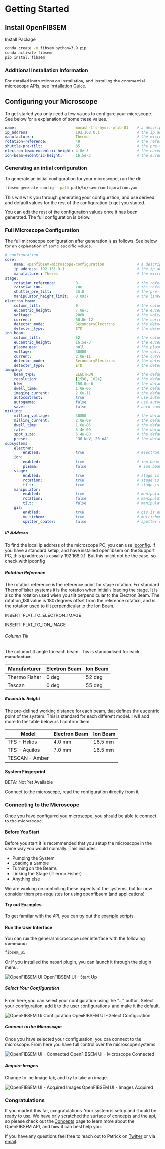 # Getting Started

## Install OpenFIBSEM

Install Package

```bash
conda create -n fibsem python=3.9 pip
conda activate fibsem
pip install fibsem 
```

### Additional Installation Information

For detailed instructions on installation, and installing the commercial microscope APIs, see [Installation Guide](INSTALLATION.md).

## Configuring your Microscope

To get started you only need a few values to configure your microscope. See below for a explanation of some these values.

```yaml
name:                           monash-tfs-hydra-pfib-01    # a descriptive name for your configuration 
ip_address:                     192.168.0.1                 # the ip address of the microscope PC
manufacturer:                   Thermo                      # the microscope manufactuer, Thermo, Tescan or Demo                       
rotation-reference:             49                          # the reference rotation value (rotation when loading)  [degrees]
shuttle-pre-tilt:               35                          # the pre-tilt of the shuttle                           [degrees]
electron-beam-eucentric-height: 4.0e-3                      # the eucentric height of the electron beam             [metres]
ion-beam-eucentric-height:      16.5e-3                     # the eucentric height of the ion beam                  [metres]
```

### Generating an intial configuration

To generate an initial configuration for your microscope, run the cli:

```bash
fibsem-generate-config --path path/to/save/configuration.yaml
```

This will walk you through generating your configuration, and use derived and default values for the rest of the configuration to get you started.

You can edit the rest of the configuration values once it has been generated. The full configuration is below.

### Full Microscope Configuration

The full microscope configuration after generation is as follows. See below for an explanation of some specific values.

```yaml
# configuration
core:
    name: openfibsem-microscope-configuration               # a descriptive name for your configuration                     [SPECIFIED]
    ip_address: 192.168.0.1                                 # the ip address of the microscope PC                           [SPECIFIED]
    manufacturer: Thermo                                    # the microscope manufactuer                                    [SPECIFIED]        
stage:
    rotation_reference:         0                           # the reference rotation value                                  [SPECIFIED] 
    rotation_180:               180                         # the reference rotation + 180 degrees                          [DERIVED - rotation-reference]
    shuttle_pre_tilt:           35.0                        # the pre-tilt of the shuttle                                   [SPECIFIED]
    manipulator_height_limit:   0.0037                      # the linked height limit for manipulator (Thermo Only)         [DERIVED - manufactuer]
electron_beam:                                              
    column_tilt:                0                           # the column tilt of the electron beam                          [DERIVED - manufactuer]
    eucentric_height:           7.0e-3                      # the eucentric height of the electron beam                     [SPECIFIED]
    voltage:                    2000                        # the voltage of the electron beam                              [USER]
    current:                    50.0e-12                    # the current of the electron beam                              [USER]
    detector_mode:              SecondaryElectrons          # the detector mode of the electron beam                        [USER]
    detector_type:              ETD                         # the detector type of the electron beam                        [USER]
ion_beam:
    column_tilt:                52                          # the column tilt of the electron beam                          [SPECIFIED]
    eucentric_height:           16.5e-3                     # the eucentric height of the ion beam                          [SPECIFIED]
    plasma_gas:                 null                        # the plasma gas for the ion beam (plasma fib only)             [USER]
    voltage:                    30000                       # the voltage of the ion beam                                   [USER]
    current:                    2.0e-11                     # the current of the ion beam                                   [USER]
    detector_mode:              SecondaryElectrons          # the detector mode of the ion beam                             [USER]
    detector_type:              ETD                         # the detector type of the ion beam                             [USER]
imaging:
    beam_type:                  ELECTRON                    # the default imaging beam type (ELECTRON, or ION)              [USER]
    resolution:                 [1536, 1024]                # the default imaging resolution                        [pixel] [USER]
    hfw:                        150.0e-6                    # the default imaging hfw                               [metres][USER]
    dwell_time:                 1.0e-06                     # the default imaging dwell time                        [second][USER]
    imaging_current:            2.0e-11                     # the default imaging current                           [amp]   [USER]
    autocontrast:               true                        # use autocontrast                                              [USER]
    autogamma:                  false                       # use autogamma                                                 [USER]
    save:                       false                       # auto save images                                              [USER]
milling:
    milling_voltage:            30000                       # the default milling voltage       (Thermo)            [volt]  [USER]
    milling_current:            2.0e-09                     # the default milling current       (Thermo)            [amp]   [USER]   
    dwell_time:                 1.0e-06                     # the default milling dwell time    (TESCAN)            [second][USER]
    rate:                       3.4e-09                     # the default milling spuuter rate  (TESCAN)            [um3/s] [USER]
    spot_size:                  5.4e-08                     # the default milling spot size     (TESCAN)            [metres][USER]
    preset:                     "30 keV; 20 nA"             # the default milling preset        (TESCAN)                    [USER]
subsystems:
    electron:
        enabled:                true                        # electron beam is enabled                                      [USER]
    ion:        
        enabled:                true                        # ion beam is enabled                                           [USER]
        plasma:                 false                        # ion beam is a plasma column                                   [USER]
    stage:  
        enabled:                true                        # stage is enabled                                              [USER]
        rotation:               true                        # stage is able to rotate                                       [USER]
        tilt:                   true                        # stage is able to tilt                                         [USER]
    manipulator:
        enabled:                true                        # manipulator is enabled                                        [USER]
        rotation:               false                       # manipulator is able to rotate                                 [USER]
        tilt:                   false                       # manipulator is able to tilt                                   [USER]
    gis:
        enabled:                true                        # gis is enabled                                                [USER]
        multichem:              true                        # multichem is enabled                                          [USER]
        sputter_coater:         false                       # sputter coater is enabled                                     [USER]                        
```

##### IP Address

To find the local ip address of the microscope PC, you can use [ipconfig](https://learn.microsoft.com/en-us/windows-server/administration/windows-commands/ipconfig). If you have a standard setup, and have installed openfibsem on the Support PC, this ip address is usually 192.168.0.1. But this might not be the case, so check with ipconfig

##### Rotation Reference

The rotation reference is the reference point for stage rotation. For standard ThermoFisher systems it is the rotation when initially loading the stage. It is also the rotation used when you tilt perpendicular to the Electron Beam. The rotation_180 value is 180 degrees offset from the reference rotation, and is the rotation used to tilt perpendicular to the Ion Beam.

INSERT: FLAT_TO_ELECTRON_IMAGE

INSERT: FLAT_TO_ION_IMAGE

###### Column Tilt

The column tilt angle for each beam. This is standardised for each manufactuer.

| Manufacturer       | Electron Beam | Ion Beam   |
| ----------- | ----------- | -----------|
| Thermo Fisher      | 0 deg      | 52 deg    |
| Tescan | 0 deg       | 55 deg    |

##### Eucentric Height

The pre-defined working distance for each beam, that defines the eucentric point of the system. This is standard for each different model. I will add more to the table below as I confirm them.

| Model       | Electron Beam | Ion Beam   |
| ----------- | ----------- | -----------|
| TFS - Helios      | 4.0 mm       | 16.5 mm    |
| TFS - Aquilos | 7.0 mm        | 16.5 mm    |
| TESCAN - Amber |          |               |

#### System Fingerprint

BETA: Not Yet Available

Connect to the microscope, read the configuration directly from it.

### Connecting to the Microscope

Once you have configured you microscope, you should be able to connect to the microscope.

#### Before You Start

Before you start it is recommended that you setup the microscope in the same way you would normally. This includes:

- Pumping the System
- Loading a Sample  
- Turning on the Beams
- Linking the Stage (Thermo Fisher)
- Anything else

We are working on controlling these aspects of the systems, but for now consider them pre-requistes for using openfibsem (and applications)

#### Try out Examples

To get familiar with the API, you can try out the [example scripts](examples.md).

#### Run the User Interface

You can run the general microscope user interface with the following command:

```bash
fibsem_ui
```

Or if you installed the napari plugin, you can launch it through the plugin menu.

![OpenFIBSEM UI](assets/ui_start_up.png)
OpenFIBSEM UI - Start Up

##### Select Your Configuration

From here, you can select your configuration using the "..." button. Select your configuration, add it to the user configurations, and make it the default.

![OpenFIBSEM Ui Configuration](assets/ui_select_configuration.png)
OpenFIBSEM UI - Select Configuration

##### Connect to the Microscope

Once you have selected your configuration, you can connect to the microscope. From here you have full control over the microscope systems.

![OpenFIBSEM UI - Connected](assets/ui_microscope_connected.png)
OpenFIBSEM UI - Microscope Connected

##### Acquire Images

Change to the Image tab, and try to take an image.

![OpenFIBSEM UI - Acquired Images](assets/ui_microscope_image_acquired.png)
OpenFIBSEM UI - Images Acquired

### Congratulations

If you made it this far, congratulations! Your system is setup and should be ready to use. We have only scratched the surface of concepts and the api, so please check out the [Concepts](concepts.md) page to learn more about the OpenFIBSEM API, and how it can best help you.

If you have any questions feel free to reach out to Patrick on [Twitter](https://twitter.com/PatrickCleeve) or via [email](patrick@openfibsem.com).
